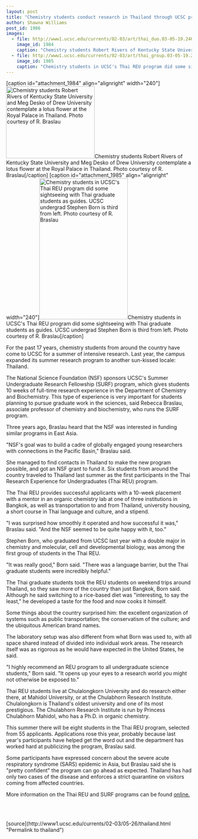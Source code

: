 ```yaml
---
layout: post
title: "Chemistry students conduct research in Thailand through UCSC program"
author: Shawna Williams
post_id: 1986
images:
  - file: http://www1.ucsc.edu/currents/02-03/art/thai_duo.03-05-19.240.jpg
    image_id: 1984
    caption: "Chemistry students Robert Rivers of Kentucky State University and Meg Desko of Drew University contemplate a lotus flower at the Royal Palace in Thailand. Photo courtesy of R. Braslau"
  - file: http://www1.ucsc.edu/currents/02-03/art/thai_group.03-05-19.240.jpg
    image_id: 1985
    caption: "Chemistry students in UCSC's Thai REU program did some sightseeing with Thai graduate students as guides. UCSC undergrad Stephen Born is third from left. Photo courtesy of R. Braslau"
---
```


[caption id="attachment_1984" align="alignright" width="240"]<a href="http://localhost/mysite/wp-content/uploads/2003/05/thai_duo.03-05-19.240.jpg"><img class="size-full wp-image-1984" src="http://localhost/mysite/wp-content/uploads/2003/05/thai_duo.03-05-19.240.jpg" alt="Chemistry students Robert Rivers of Kentucky State University and Meg Desko of Drew University contemplate a lotus flower at the Royal Palace in Thailand. Photo courtesy of R. Braslau" width="240" height="195" /></a>Chemistry students Robert Rivers of Kentucky State University and Meg Desko of Drew University contemplate a lotus flower at the Royal Palace in Thailand. Photo courtesy of R. Braslau[/caption]
[caption id="attachment_1985" align="alignright" width="240"]<a href="http://localhost/mysite/wp-content/uploads/2003/05/thai_group.03-05-19.240.jpg"><img class="size-full wp-image-1985" src="http://localhost/mysite/wp-content/uploads/2003/05/thai_group.03-05-19.240.jpg" alt="Chemistry students in UCSC's Thai REU program did some sightseeing with Thai graduate students as guides. UCSC undergrad Stephen Born is third from left. Photo courtesy of R. Braslau" width="240" height="382" /></a>Chemistry students in UCSC's Thai REU program did some sightseeing with Thai graduate students as guides. UCSC undergrad Stephen Born is third from left. Photo courtesy of R. Braslau[/caption]
<p>
  For the past 17 years, chemistry students from around the country have come to UCSC for a summer of intensive research. Last year, the campus expanded its summer research program to another sun-kissed locale: Thailand.
</p>
<p>
  The National Science Foundation (NSF) sponsors UCSC's Summer Undergraduate Research Fellowship (SURF) program, which gives students 10 weeks of full-time research experience in the Department of Chemistry and Biochemistry. This type of experience is very important for students planning to pursue graduate work in the sciences, said Rebecca Braslau, associate professor of chemistry and biochemistry, who runs the SURF program.<br>
</p>
<p>
  Three years ago, Braslau heard that the NSF was interested in funding similar programs in East Asia.<br>
</p>
<p>
  "NSF's goal was to build a cadre of globally engaged young researchers with connections in the Pacific Basin," Braslau said.<br>
</p>
<p>
  She managed to find contacts in Thailand to make the new program possible, and got an NSF grant to fund it. Six students from around the country traveled to Thailand last summer as the first participants in the Thai Research Experience for Undergraduates (Thai REU) program.<br>
</p>
<p>
  The Thai REU provides successful applicants with a 10-week placement with a mentor in an organic chemistry lab at one of three institutions in Bangkok, as well as transportation to and from Thailand, university housing, a short course in Thai language and culture, and a stipend.<br>
</p>
<p>
  "I was surprised how smoothly it operated and how successful it was," Braslau said. "And the NSF seemed to be quite happy with it, too."<br>
</p>
<p>
  Stephen Born, who graduated from UCSC last year with a double major in chemistry and molecular, cell and developmental biology, was among the first group of students in the Thai REU.<br>
</p>
<p>
  "It was really good," Born said. "There was a language barrier, but the Thai graduate students were incredibly helpful."<br>
</p>
<p>
  The Thai graduate students took the REU students on weekend trips around Thailand, so they saw more of the country than just Bangkok, Born said. Although he said switching to a rice-based diet was "interesting, to say the least," he developed a taste for the food and now cooks it himself.<br>
</p>
<p>
  Some things about the country surprised him: the excellent organization of systems such as public transportation; the conservatism of the culture; and the ubiquitous American brand names.<br>
</p>
<p>
  The laboratory setup was also different from what Born was used to, with all space shared instead of divided into individual work areas. The research itself was as rigorous as he would have expected in the United States, he said.<br>
</p>
<p>
  "I highly recommend an REU program to all undergraduate science students," Born said. "It opens up your eyes to a research world you might not otherwise be exposed to."<br>
</p>
<p>
  Thai REU students live at Chulalongkorn University and do research either there, at Mahidol University, or at the Chulabhorn Research Institute. Chulalongkorn is Thailand's oldest university and one of its most prestigious. The Chulabhorn Research Institute is run by Princess Chulabhorn Mahidol, who has a Ph.D. in organic chemistry.<br>
</p>
<p>
  This summer there will be eight students in the Thai REU program, selected from 55 applicants. Applications rose this year, probably because last year's participants have helped get the word out and the department has worked hard at publicizing the program, Braslau said.<br>
</p>
<p>
  Some participants have expressed concern about the severe acute respiratory syndrome (SARS) epidemic in Asia, but Braslau said she is "pretty confident" the program can go ahead as expected. Thailand has had only two cases of the disease and enforces a strict quarantine on visitors coming from affected countries.<br>
</p>
<p>
  More information on the Thai REU and SURF programs can be found <a href="http://chemistry.ucsc.edu/Projects/SURF/index.html">online.</a><br>
  <i><br></i>
</p>
<p>
  <br>

</p>
<p>

</p>
[source](http://www1.ucsc.edu/currents/02-03/05-26/thailand.html "Permalink to thailand")
